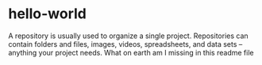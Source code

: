 # hello-world
A repository is usually used to organize a single project. Repositories can contain folders and files, images, videos, spreadsheets, and data sets – anything your project needs.
What on earth am I missing in this readme file
